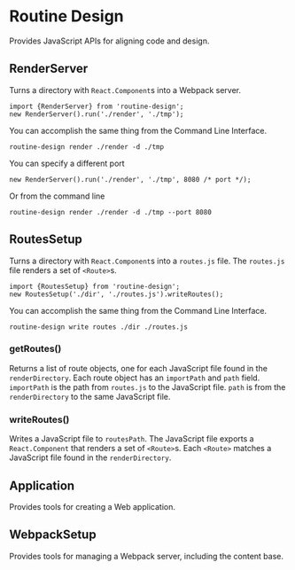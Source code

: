 # Routine Design

Provides JavaScript APIs for aligning code and design.

## RenderServer

Turns a directory with `React.Component`s into a Webpack server.
```
import {RenderServer} from 'routine-design';
new RenderServer().run('./render', './tmp');
```

You can accomplish the same thing from the Command Line Interface. 
```
routine-design render ./render -d ./tmp
```

You can specify a different port
```
new RenderServer().run('./render', './tmp', 8080 /* port */);
```

Or from the command line 
```
routine-design render ./render -d ./tmp --port 8080
```

## RoutesSetup

Turns a directory with `React.Component`s into a `routes.js` file. The `routes.js` file renders a set of `<Route>`s.
```
import {RoutesSetup} from 'routine-design';
new RoutesSetup('./dir', './routes.js').writeRoutes();
```

You can accomplish the same thing from the Command Line Interface. 
```
routine-design write routes ./dir ./routes.js
```

### getRoutes()

Returns a list of route objects, one for each JavaScript file found in the `renderDirectory`. Each route object has an `importPath` and `path` field. `importPath` is the path from `routes.js` to the JavaScript file. `path` is from the `renderDirectory` to the same JavaScript file.

### writeRoutes()

Writes a JavaScript file to `routesPath`. The JavaScript file exports a `React.Component` that renders a set of `<Route>`s. Each `<Route>` matches a JavaScript file found in the `renderDirectory`.

## Application

Provides tools for creating a Web application.

## WebpackSetup

Provides tools for managing a Webpack server, including the content base.
